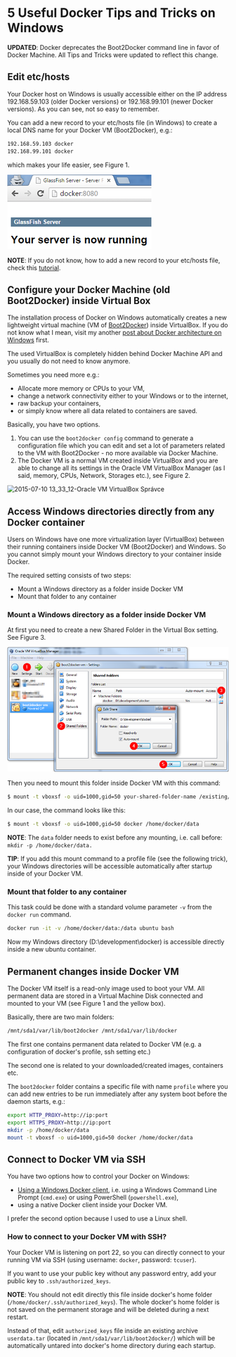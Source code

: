 # 5 Useful Docker Tips and Tricks on Windows


**UPDATED**: Docker deprecates the Boot2Docker command line in favor of Docker Machine. All Tips and Tricks were updated to reflect this change.

## Edit etc/hosts

Your Docker host on Windows is usually accessible either on the IP address 192.168.59.103 (older Docker versions) or 192.168.99.101 (newer Docker versions). As you can see, not so easy to remember.

You can add a new record to your etc/hosts file (in Windows) to create a local DNS name for your Docker VM (Boot2Docker), e.g.:

```bash
192.168.59.103 docker
192.168.99.101 docker
```

which makes your life easier, see Figure 1.

![2015-07-10 14_17_18-GlassFish Server - Server Running](images/2015-07-10-14_17_18-GlassFish-Server-Server-Running.png "Figure 1: Example of a new record in etc/hosts")

**NOTE**: If you do not know, how to add a new record to your etc/hosts file, check this [tutorial](http://www.rackspace.com/knowledge_center/article/how-do-i-modify-my-hosts-file).

## Configure your Docker Machine (old Boot2Docker) inside Virtual Box

The installation process of Docker on Windows automatically creates a new lightweight virtual machine (VM of [Boot2Docker](http://boot2docker.io/)) inside VirtualBox. If you do not know what I mean, visit my another [post about Docker architecture on Windows](http://blog.pavelsklenar.com/docker-confusing-installation-windows/) first.

The used VirtualBox is completely hidden behind Docker Machine API and you usually do not need to know anymore.

Sometimes you need more e.g.:

- Allocate more memory or CPUs to your VM,
- change a network connectivity either to your Windows or to the internet,
- raw backup your containers,
- or simply know where all data related to containers are saved.

Basically, you have two options.

1. You can use the `boot2docker config` command to generate a configuration file which you can edit and set a lot of parameters related to the VM with Boot2Docker - no more available via Docker Machine.
2. The Docker VM is a normal VM created inside VirtualBox and you are able to change all its settings in the Oracle VM VirtualBox Manager (as I said, memory, CPUs, Network, Storages etc.), see Figure 2.

![2015-07-10 13_33_12-Oracle VM VirtualBox Správce](images/2015-07-10-13_33_12-Oracle-VM-VirtualBox-Správce.png "Figure 2: VirtualBox interface")

##  Access Windows directories directly from any Docker container

Users on Windows have one more virtualization layer (VirtualBox) between their running containers inside Docker VM (Boot2Docker) and Windows. So you cannot simply mount your Windows directory to your container inside Docker.

The required setting consists of two steps:

- Mount a Windows directory as a folder inside Docker VM
- Mount that folder to any container

### Mount a Windows directory as a folder inside Docker VM

At first you need to create a new Shared Folder in the Virtual Box setting. See Figure 3.

![2015-07-10 14_38_38-boot2docker-vm - Settings](images/2015-07-10-14_38_38-boot2docker-vm-Settings.png "igure 3: Shared Folders setting in Virtual Box")

Then you need to mount this folder inside Docker VM with this command:

```bash
$ mount -t vboxsf -o uid=1000,gid=50 your-shared-folder-name /existing/location/in/docker/VM
```

In our case, the command looks like this:

```bash
$ mount -t vboxsf -o uid=1000,gid=50 docker /home/docker/data
```

**NOTE**: The `data` folder needs to exist before any mounting, i.e. call before: `mkdir -p /home/docker/data.`

**TIP**: If you add this mount command to a profile file (see the following trick), your Windows directories will be accessible automatically after startup inside of your Docker VM.

### Mount that folder to any container

This task could be done with a standard volume parameter `-v` from the `docker run` command.

```bash
docker run -it -v /home/docker/data:/data ubuntu bash
```

Now my Windows directory (D:\\development\\docker) is accessible directly inside a new ubuntu container.

## Permanent changes inside Docker VM

The Docker VM itself is a read-only image used to boot your VM. All permanent data are stored in a Virtual Machine Disk connected and mounted to your VM (see Figure 1 and the yellow box).

Basically, there are two main folders:

```bash
/mnt/sda1/var/lib/boot2docker /mnt/sda1/var/lib/docker
```

The first one contains permanent data related to Docker VM (e.g. a configuration of docker's profile, ssh setting etc.)

The second one is related to your downloaded/created images, containers etc.

The `boot2docker` folder contains a specific file with name `profile` where you can add new entries to be run immediately after any system boot before the daemon starts, e.g.:

```bash
export HTTP_PROXY=http://ip:port
export HTTPS_PROXY=http://ip:port 
mkdir -p /home/docker/data 
mount -t vboxsf -o uid=1000,gid=50 docker /home/docker/data
```

## Connect to Docker VM via SSH

You have two options how to control your Docker on Windows:

- [Using a Windows Docker client](https://docs.docker.com/installation/windows/), i.e. using a Windows Command Line Prompt (`cmd.exe`) or using PowerShell (`powershell.exe`),
- using a native Docker client inside your Docker VM.

I prefer the second option because I used to use a Linux shell.

### How to connect to your Docker VM with SSH?

Your Docker VM is listening on port 22, so you can directly connect to your running VM via SSH (using username: `docker`, password: `tcuser`).

If you want to use your public key without any password entry, add your public key to `.ssh/authorized_keys`.

**NOTE**: You should not edit directly this file inside docker's home folder (`/home/docker/.ssh/authorized_keys`). The whole docker's home folder is not saved on the permanent storage and will be deleted during a next restart.

Instead of that, edit `authorized_keys` file inside an existing archive `userdata.tar` (located in `/mnt/sda1/var/lib/boot2docker/`) which will be automatically untared into docker's home directory during each startup.

